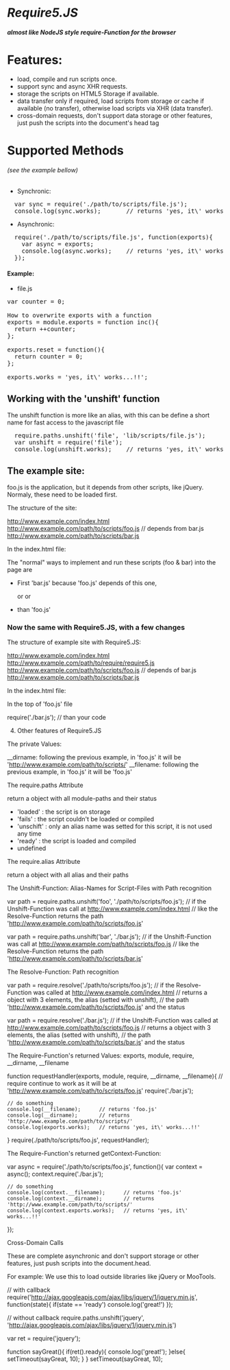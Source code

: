 # <br><i>Require5.JS</i>
##### almost like NodeJS style require-Function for the browser
# Features:

  * load, compile and run scripts once.<br>
  * support sync and async XHR requests.<br>
  * storage the scripts on HTML5 Storage if available.<br>
  * data transfer only if required, load scripts from storage or cache if available (no transfer), otherwise load scripts via XHR (data transfer).<br>
  * cross-domain requests, don't support data storage or other features, just push the scripts into the document's head tag<br>


# Supported Methods
###### (see the example bellow)

* Synchronic:<br>
<pre>
  var sync = require('./path/to/scripts/file.js');
  console.log(sync.works);       // returns 'yes, it\' works...!!'
</pre>

* Asynchronic:<br>
<pre>
  require('./path/to/scripts/file.js', function(exports){
  &nbsp; var async = exports;
  &nbsp; console.log(async.works);    // returns 'yes, it\' works...!!'
  });
</pre>


#### Example: 

* file.js<br>
<pre>
var counter = 0;

How to overwrite exports with a function
exports = module.exports = function inc(){
&nbsp; return ++counter;
};

exports.reset = function(){
&nbsp; return counter = 0;
};

exports.works = 'yes, it\' works...!!';
</pre>


## Working with the 'unshift' function

The unshift function is more like an alias, with this can be define a short name for fast access to the javascript file
<pre>
  require.paths.unshift('file', 'lib/scripts/file.js');
  var unshift = require('file');
  console.log(unshift.works);    // returns 'yes, it\' works...!!'
</pre>


## The example site:

foo.js is the application, but it depends from other scripts, like jQuery. Normaly, these need to be loaded first.

The structure of the site:

  http://www.example.com/index.html
  http://www.example.com/path/to/scripts/foo.js  // depends from bar.js
  http://www.example.com/path/to/scripts/bar.js

In the index.html file:

The "normal" ways to implement and run these scripts (foo & bar) into the page are

* First 'bar.js' because 'foo.js' depends of this one,
  <script src="path/to/scripts/bar.js"></script> or
  <script src="/path/to/scripts/bar.js"></script> or
  <script src="./path/to/scripts/bar.js"></script>
  <script src="http://www.example.com/path/to/scripts/bar.js"></script>

* than 'foo.js'
  <script src="./path/to/scripts/foo.js"></script>

### Now the same with Require5.JS, with a few changes

The structure of example site with Require5.JS:

  http://www.example.com/index.html
  http://www.example.com/path/to/require/require5.js
  http://www.example.com/path/to/scripts/foo.js  // depends of bar.js
  http://www.example.com/path/to/scripts/bar.js

In the index.html file:

  <script src="./path/to/require/require5.js"></script>
  <script>
    require.paths.unshift('foo', './path/to/scripts/foo.js');
    require('foo');
  </script>

In the top of 'foo.js' file

  require('./bar.js');
  // than your code


4. Other features of Require5.JS

The private Values:

  __dirname:  following the previous example, in 'foo.js' it will be 'http://www.example.com/path/to/scripts/'
  __filename: following the previous example, in 'foo.js' it will be 'foo.js'


The require.paths Attribute

  return a object with all module-paths and their status
  - 'loaded'   : the script is on storage
  - 'fails'    : the script couldn't be loaded or compiled
  - 'unschift' : only an alias name was setted for this script, it is not used any time
  - 'ready'    : the script is loaded and compiled
  - undefined


The require.alias Attribute

  return a object with all alias and their paths


The Unshift-Function: Alias-Names for Script-Files with Path recognition

  var path = require.paths.unshift('foo', './path/to/scripts/foo.js');
  // if the Unshift-Function was call at http://www.example.com/index.html
  // like the Resolve-Function returns the path 'http://www.example.com/path/to/scripts/foo.js'
  
  var path = require.paths.unshift('bar', './bar.js');
  // if the Unshift-Function was call at http://www.example.com/path/to/scripts/foo.js
  // like the Resolve-Function returns the path 'http://www.example.com/path/to/scripts/bar.js'


The Resolve-Function: Path recognition

  var path = require.resolve('./path/to/scripts/foo.js');
  // if the Resolve-Function was called at http://www.example.com/index.html
  // returns a object with 3 elements, the alias (setted with unshift),
  // the path 'http://www.example.com/path/to/scripts/foo.js' and the status
  
  var path = require.resolve('./bar.js');
  // if the Unshift-Function was called at http://www.example.com/path/to/scripts/foo.js
  // returns a object with 3 elements, the alias (setted with unshift),
  // the path 'http://www.example.com/path/to/scripts/bar.js' and the status


The Require-Function's returned Values: exports, module, require, __dirname, __filename

  function requestHandler(exports, module, require, __dirname, __filename){
    // require continue to work as it will be at 'http://www.example.com/path/to/scripts/foo.js'
    require('./bar.js');
    
    // do something
    console.log(__filename);      // returns 'foo.js'
    console.log(__dirname);       // returns 'http://www.example.com/path/to/scripts/'
    console.log(exports.works);   // returns 'yes, it\' works...!!'
  }
  require(./path/to/scripts/foo.js', requestHandler);


The Require-Function's returned getContext-Function:
  
  var async = require('./path/to/scripts/foo.js', function(){
    var context = async();
    context.require('./bar.js');
    
    // do something
    console.log(context.__filename);      // returns 'foo.js'
    console.log(context.__dirname);       // returns 'http://www.example.com/path/to/scripts/'
    console.log(context.exports.works);   // returns 'yes, it\' works...!!'
  });


Cross-Domain Calls

  These are complete asynchronic and don't support storage or other features,
  just push scripts into the document.head.

  For example: We use this to load outside libraries like jQuery or MooTools.

  // with callback
  require('http://ajax.googleapis.com/ajax/libs/jquery/1/jquery.min.js', function(state){
    if(state == 'ready') console.log('great!')
  });

  // without callback
  require.paths.unshift('jquery', 'http://ajax.googleapis.com/ajax/libs/jquery/1/jquery.min.js')

  var ret = require('jquery');
  
  function sayGreat(){
    if(ret().ready){
      console.log('great!');
    }else{
      setTimeout(sayGreat, 10);
    }
  }
  setTimeout(sayGreat, 10);

